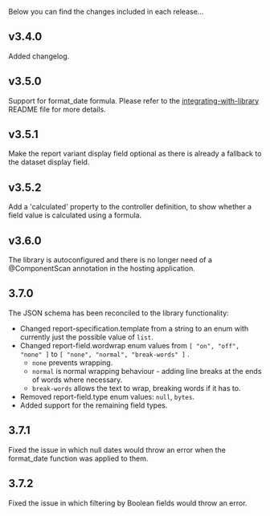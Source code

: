 Below you can find the changes included in each release...

## v3.4.0
Added changelog.

## v3.5.0 
Support for format_date formula. Please refer to the [integrating-with-library](https://github.com/ministryofjustice/hmpps-digital-prison-reporting-lib/blob/main/integrating-with-library.md) README file for more details.

## v3.5.1
Make the report variant display field optional as there is already a fallback to the dataset display field. 

## v3.5.2
Add a 'calculated' property to the controller definition, to show whether a field value is calculated using a formula.

## v3.6.0
The library is autoconfigured and there is no longer need of a @ComponentScan annotation in the hosting application.

## 3.7.0
The JSON schema has been reconciled to the library functionality:

- Changed report-specification.template from a string to an enum with currently just the possible value of `list`.
- Changed report-field.wordwrap enum values from `[ "on", "off", "none" ]`  to `[ "none", "normal", "break-words" ]` .
  - `none` prevents wrapping.
  - `normal`  is normal wrapping behaviour - adding line breaks at the ends of words where necessary.
  - `break-words` allows the text to wrap, breaking words if it has to.
- Removed report-field.type enum values: `null`, `bytes`.
- Added support for the remaining field types. 

## 3.7.1
Fixed the issue in which null dates would throw an error when the format_date function was applied to them. 

## 3.7.2
Fixed the issue in which filtering by Boolean fields would throw an error.
